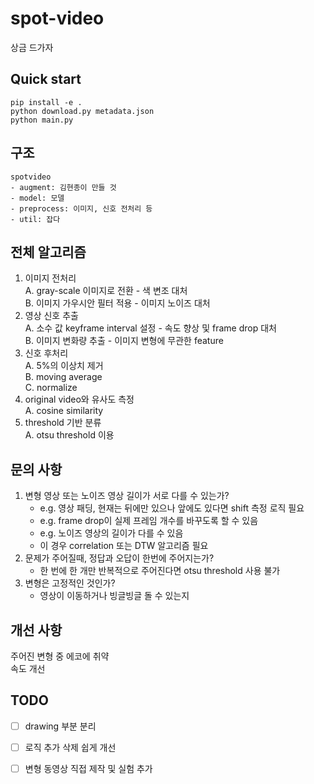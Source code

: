 # spot-video
상금 드가자

## Quick start
```
pip install -e .
python download.py metadata.json
python main.py
```

## 구조
```
spotvideo
- augment: 김현종이 만들 것
- model: 모델
- preprocess: 이미지, 신호 전처리 등
- util: 잡다
```

## 전체 알고리즘
1. 이미지 전처리  
    A. gray-scale 이미지로 전환 - 색 변조 대처  
    B. 이미지 가우시안 필터 적용 - 이미지 노이즈 대처  
2. 영상 신호 추출  
    A. 소수 값 keyframe interval 설정 - 속도 향상 및 frame drop 대처  
    B. 이미지 변화량 추출 - 이미지 변형에 무관한 feature  
3. 신호 후처리  
    A. 5%의 이상치 제거  
    B. moving average  
    C. normalize  
4. original video와 유사도 측정  
    A. cosine similarity  
5. threshold 기반 분류  
    A. otsu threshold 이용  

## 문의 사항
1. 변형 영상 또는 노이즈 영상 길이가 서로 다를 수 있는가?  
    - e.g. 영상 패딩, 현재는 뒤에만 있으나 앞에도 있다면 shift 측정 로직 필요
    - e.g. frame drop이 실제 프레임 개수를 바꾸도록 할 수 있음
    - e.g. 노이즈 영상의 길이가 다를 수 있음
    - 이 경우 correlation 또는 DTW 알고리즘 필요
2. 문제가 주어질때, 정답과 오답이 한번에 주어지는가?  
    - 한 번에 한 개만 반복적으로 주어진다면 otsu threshold 사용 불가  
3. 변형은 고정적인 것인가?
    - 영상이 이동하거나 빙글빙글 돌 수 있는지
      
## 개선 사항
주어진 변형 중 에코에 취약  
속도 개선  

## TODO
- [ ] drawing 부분 분리
- [ ] 로직 추가 삭제 쉽게 개선
- [ ] 변형 동영상 직접 제작 및 실험 추가

